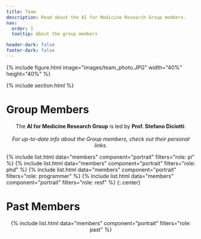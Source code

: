 ```yaml
---
title: Team
description: Read about the AI for Medicine Research Group members.
nav:
  order: 1
  tooltip: About the group members

header-dark: false
footer-dark: false
---
```


<!-- section dark -->
<!-- section background images/banner.jpg -->

{% include figure.html image="images/team_photo.JPG" width="40%" height="40%" %}

{% include section.html %}
# <i class="fas fa-users"></i>Group Members

<center>The <b>AI for Medicine Research Group</b> is led by <b>Prof. Stefano Diciotti</b>.<br><br>
<i>For up-to-date info about the Group members, check out their personal links.</i></center>



{%
  include list.html
  data="members"
  component="portrait"
  filters="role: pi"
%}
{%
  include list.html
  data="members"
  component="portrait"
  filters="role: phd"
%}
{%
  include list.html
  data="members"
  component="portrait"
  filters="role: programmer"
%}
{%
  include list.html
  data="members"
  component="portrait"
  filters="role: resf"
%}
{:.center}

# <i class="fas fa-users"></i>Past Members
<center>
{%
  include list.html
  data="members"
  component="portrait"
  filters="role: past"
%}

